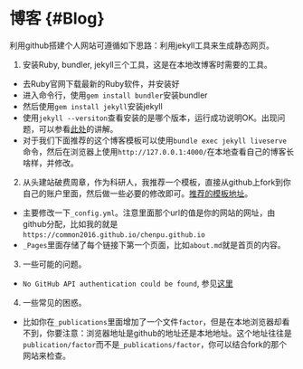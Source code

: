 
# 博客 {#Blog}

利用github搭建个人网站可遵循如下思路：利用jekyll工具来生成静态网页。

1. 安装Ruby, bundler, jekyll三个工具，这是在本地改博客时需要的工具。
  - 去Ruby官网下载最新的Ruby软件，并安装好
  - 进入命令行，使用`gem install bundler`安装bundler
  - 然后使用`gem install jekyll`安装jekyll
  - 使用`jekyll --versiton`查看安装的是哪个版本，运行成功说明OK。出现问题，可以参看[此处](https://blog.csdn.net/yq_forever/article/details/103449709)的讲解。
  - 对于我们下面推荐的这个博客模板可以使用`bundle exec jekyll liveserve`命令，然后在浏览器上使用`http://127.0.0.1:4000/`在本地查看自己的博客长啥样，并修改。
  
  
2. 从头建站破费周章，作为科研人，我推荐一个模板，直接从github上fork到你自己的账户里面，然后做一些必要的修改即可。[推荐的模板地址](https://github.com/academicpages/academicpages.github.io)。

  - 主要修改一下`_config.yml`。注意里面那个url的值是你的网站的网址，由github分配，比如我的就是`https://common2016.github.io/chenpu.github.io`
  - `_Pages`里面存储了每个链接下第一个页面，比如`about.md`就是首页的内容。
  
3. 一些可能的问题。
 - `No GitHub API authentication could be found`, 参见[这里](https://mycyberuniverse.com/fixing-jekyll-github-metadata-warning.html)
 
 
4. 一些常见的困惑。
  - 比如你在`_publications`里面增加了一个文件`factor`，但是在本地浏览器却看不到，你要注意：浏览器地址是github的地址还是本地地址。这个地址往往是`publication/factor`而不是`_publications/factor`，你可以结合fork的那个网站来检查。
